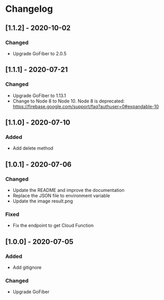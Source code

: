 # Changelog

## [1.1.2] - 2020-10-02

### Changed

- Upgrade GoFiber to 2.0.5

## [1.1.1] - 2020-07-21

### Changed

- Upgrade GoFiber to 1.13.1
- Change to Node 8 to Node 10. Node 8 is deprecated: https://firebase.google.com/support/faq?authuser=0#expandable-10

## [1.1.0] - 2020-07-10

### Added

- Add delete method

## [1.0.1] - 2020-07-06

### Changed

- Update the README and improve the documentation
- Replace the JSON file to environment variable
- Update the image result.png

### Fixed

- Fix the endpoint to get Cloud Function

## [1.0.0] - 2020-07-05

### Added

- Add gitignore

### Changed

- Upgrade GoFiber
